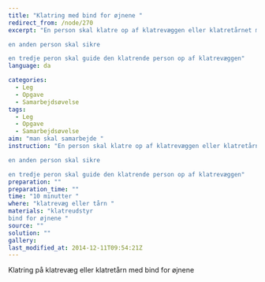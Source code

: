 ```yaml
---
title: "Klatring med bind for øjnene "
redirect_from: /node/270
excerpt: "En person skal klatre op af klatrevæggen eller klatretårnet med bind for øjnene

en anden person skal sikre

en tredje peron skal guide den klatrende person op af klatrevæggen"
language: da

categories: 
  - Leg
  - Opgave
  - Samarbejdsøvelse
tags: 
  - Leg
  - Opgave
  - Samarbejdsøvelse
aim: "man skal samarbejde "
instruction: "En person skal klatre op af klatrevæggen eller klatretårnet med bind for øjnene

en anden person skal sikre

en tredje peron skal guide den klatrende person op af klatrevæggen"
preparation: ""
preparation_time: ""
time: "10 minutter "
where: "klatrevæg eller tårn "
materials: "klatreudstyr 
bind for øjnene "
source: ""
solution: ""
gallery:
last_modified_at: 2014-12-11T09:54:21Z
---
```

Klatring på klatrevæg eller klatretårn med bind for øjnene
